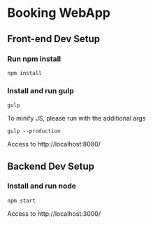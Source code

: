 Booking WebApp
==============

## Front-end Dev Setup

### Run npm install
```
npm install
```

### Install and run gulp
```
gulp
```

To minify JS, please run with the additional args
```
gulp --production
```

Access to http://localhost:8080/

## Backend Dev Setup

### Install and run node
```
npm start
```

Access to http://localhost:3000/

